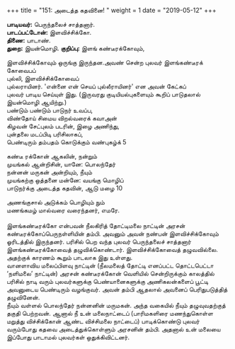 ﻿+++
title = "151: அடைத்த கதவினை!  "
weight = 1
date = "2019-05-12"
+++

**பாடியவர்:** பெருந்தலைச் சாத்தனார்.  
**பாடப்பட்டோன்:** இளவிச்சிக்கோ.  
**திணை:** பாடாண்.  
**துறை:** இயன்மொழி. **குறிப்பு:** இளங் கண்டீரக்கோவும்,  
  
இளவிச்சிக்கோவும் ஒருங்கு இருந்தன.அவண் சென்ற புலவர் இளங்கண்டீரக் கோவைபப்  
புல்லி, இளவிச்சிக்கோவைப்  
புல்லராயினர். 'என்னை என் செயப் புல்லீராயினர்' என அவன் கேட்கப்  
புலவர் பாடிய செய்யுள் இது. (இருவரது குடியியல்புகளையும் கூறிப் பாடுதலால்  
இயன்மொழி ஆயிற்று.)  
பண்டும் பண்டும் பாடுநர் உவப்ப,  
விண்தோய் சிமைய விறல்வரைக் கவாஅன்  
கிழவன் சேட்புலம் படரின், இழை அணிந்து,  
புன்தலை மடப்பிடி பரிசிலாகப்,  
பெண்டிரும் தம்பதம் கொடுக்கும் வண்புகழ்க் 5  
  
கண்டீ ரக்கோன் ஆகலின், நன்றும்  
முயங்கல் ஆன்றிசின், யானே: பொலந்தேர்  
நன்னன் மருகன் அன்றியும், நீயும்  
முயங்கற்கு ஒத்தனை மன்னே: வயங்கு மொழிப்  
பாடுநர்க்கு அடைத்த கதவின், ஆடு மழை 10  
  
அணங்குசால் அடுக்கம் பொழியும் நும்  
மணங்கமழ் மால்வரை வரைந்தனர், எமரே.  
   
இளங்கண்டீரக்கோ என்பவன் நீலகிரித் தோட்டிமலை நாட்டின் அரசன் கண்டீரக்கோப்பெருநள்ளியின் தம்பி. அவனும் அவன் நண்பன் இளவிச்சிக்கோவும் ஓரிடத்தில் இருந்தனர். பரிசில் பெற வந்த புலவர் பெருந்தலைச் சாத்தனார் இளங்கண்டீரக்கோவைத் தழுவிக்கொண்டார். இளவிச்சிக்கோவைத் தழுவவில்லை. அதற்குக் காரணம் கூறும் பாடலாக இது உள்ளது.  
வானளாவிய மலைப்பிளவு நாட்டின் (நீலமலைத் தோட்டி எனப்பட்ட தொட்டபெட்டா ‘நளிமலை’ நாட்டின்) அரசன் கண்டீரக்கோன் வெளியில் சென்றிருக்கும் காலத்தில் பரிசில் நாடி வரும் புலவர்களுக்கு பெண்யானைகளுக்கு அணிகலன்களைப் பூட்டி அவனுடைய பெண்டிரும் வழங்குவர். அவன் தம்பி ஆதலால் அவனைப் பெரிதுபடுத்தித் தழுவினேன்.  
நீயும் வள்ளல் பொலந்தேர் நன்னனின் மருமகன். அந்த வகையில் நீயும் தழுவுவதற்குத் தகுதி பெற்றவன். ஆனால் நீ உன் மலைநாட்டைப் (பாரிமகளிரை மணந்துகொள்ள மறுத்து விச்சிக்கோன் ஆண்ட விச்சிமலை நாட்டைப்) பாடிக்கொண்டு புலவர் வரும்போது கதவை அடைத்துக்கொள்ளும் அரசனின் தம்பி. அதனால் உன் மலையை இப்போது பாடாமல் புலவர்கள் ஒதுக்கிவிட்டனர்.  
